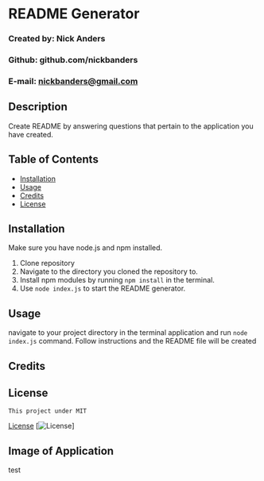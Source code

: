# README Generator
  ### Created by: Nick Anders
  ### Github: github.com/nickbanders
  ### E-mail: nickbanders@gmail.com

  ## Description

  Create README by answering questions that pertain to the application you have created.

  ## Table of Contents

  * [Installation](#installation)
  * [Usage](#usage)
  * [Credits](#credits)
  * [License](#license)

  ## Installation

  Make sure you have node.js and npm installed.

1. Clone repository
2. Navigate to the directory you cloned the repository to.
3. Install npm modules by running ``npm install`` in the terminal.
4. Use ``node index.js`` to start the README generator.

  ## Usage
  
  navigate to your project directory in the terminal application and run ``node index.js`` command. Follow instructions and the README file will be created

  ## Credits

  

  ## License
    This project under MIT
  [License](#license)
  [![License](https://img.shields.io/badge/license-MIT-green.svg)]

  ## Image of Application
  test
